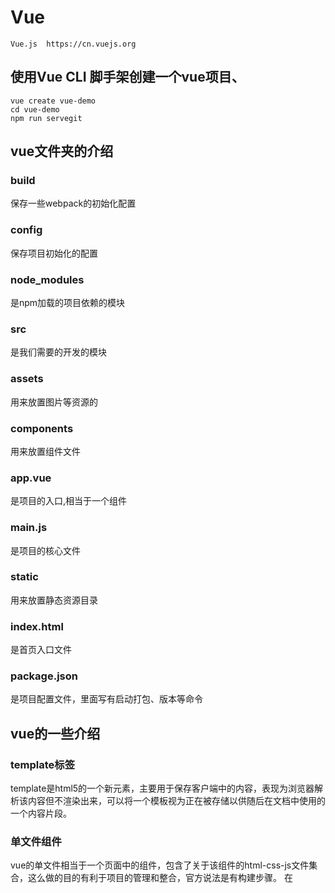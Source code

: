 # Vue 
~~~
Vue.js  https://cn.vuejs.org
~~~
## 使用Vue CLI 脚手架创建一个vue项目、
~~~
vue create vue-demo
cd vue-demo
npm run servegit 
~~~

## vue文件夹的介绍

### build
保存一些webpack的初始化配置

### config
保存项目初始化的配置

### node_modules
是npm加载的项目依赖的模块

### src
是我们需要的开发的模块

### assets
用来放置图片等资源的

### components
用来放置组件文件

### app.vue
是项目的入口,相当于一个组件

### main.js
是项目的核心文件

### static
用来放置静态资源目录

### index.html
是首页入口文件

### package.json
是项目配置文件，里面写有启动打包、版本等命令


## vue的一些介绍

### template标签
template是html5的一个新元素，主要用于保存客户端中的内容，表现为浏览器解析该内容但不渲染出来，可以将一个模板视为正在被存储以供随后在文档中使用的一个内容片段。

### 单文件组件
vue的单文件相当于一个页面中的组件，包含了关于该组件的html-css-js文件集合，这么做的目的有利于项目的管理和整合，官方说法是有构建步骤。
在<template/>标签下只能有一个子节点元素，如果写多个如<div/>这样的标签则会报错。

### .vue文件可包含html-css-js，webpack自动打包成三个文件
在.vue文件中，dom结构可以写在<template/>标签下，而针对该dom结构的样式文件则作为<template/>标签的兄弟元素<style/>存在，同样的控制该dom结构的脚本程序写在另一个兄弟元素<script/>之中，这样一来，每个组件自己对应的结构样式都在同一个文件之中，便不会与其它的组件搞混了。

### style标签
<style/>标签包含scoped和module属性，分别表示css作用域和css模块，一般会写上scoped属性，表示样式仅对当前组件以及其子组件的模板部分生效

### script标签中的export default
<script/>标签下第一行代码是export default {……}，这是ES6新增的模块部分的语法，采用模块的方式，每个文件都自成一个模块，采用export和import来暴露和引用接口。一个文件或模块中，export 和 import可以有多个，但export default只能有一个，使用该命令之后别的模块引用时就可以不需要知道所要加载的模块变量名

### export default
export default下可以写包括变量和方法，对象等，只要是想作为开放的接口都可以写，在.vue文件中一般写上data() {}以及method等,data指的是在该组件中定义的模板数据，而如果你对<template/>中的元素绑定了点击方法，如<button @click="login">



## vue打包

npm run build
npm install -g serve
serve dist
访问: http://localhost:5000

~~~
父页引入子页面组件
1. import 引入子组件
2. 在components声明成标签
   components: {
        HelloWorld
     }
3. <HelloWorld msg="Hello Vue!"/>  使用: 则动态传值

子组件接受
1. props声明接受
export default {
    props: {
        msg: String
    }
}
2. 在使用 
~~~



## 回车监听事件

~~~
@keyup.enter
enter键up触发的方法
<input v-on:keyup.enter="submit">

<input @keyup.enter="submit">


注意！！！如果用了封装组件的话，比如element，这个时候使用按键修饰符需要加上.native

比如：

<el-input v-model="account" placeholder="请输入账号" @keyup.enter.native="search()"></el-input>

~~~



## 鼠标移动事件

~~~
onmouseenter
onmouseleave

onmouseover
onmouseout

当有两个div时   一个大的嵌套一个小的
  ------------------------------
  |      -------------------    |
  |      |                 |    |
  |      |                 |    |
  |      |                 |    |
  |      -------------------    |
  |                             |
  -------------------------------

当鼠标进入大的div时，onmouseenter，onmouseover 都会触发
当鼠标从大的div进入到小的div时，onmouseout 触发
当鼠标从小的div退出到大的div时，onmouseover 触发
只有当鼠标离开大的div时，onmouseleave 才触发
~~~



## 计算属性 computed

~~~
计算属性 可以做计算值
computed:{
  size(){
    // 数组的操作
    return this.arr.reduce((preTotal,label) => preTotal + (label.status?1:0), 0)
  }
}

定义一个数组
arr: Array
arr: [
  label:{
    title: 'abc',
    status: ture
    }
]
直接取 {{size}}

筛选 arr数组中label为可用的,在放到原来的数组中
this.arr = this.arr.filter(label => label.status)
arr

~~~



## 缓存 localStorage

~~~
存值存的是文本字符串,使用JSON转成想要的格式
JSON.parse(window.localStorage.getItem('key') || '[]')
从localStorage取值 
window.localStorage.getItem('key')
~~~

## 监事  watch

~~~
data(){
  arr: []
}
watch: { // 监视
  arr: {
    deep: true, //深度监视
    handler: function (newValue, oldValue) {
      // 最新的值存储在localStorage中
      window.localStorage.setItem('key', JSON.stringify(newValue))
    }
  }
}
~~~

# 自定义事件
~~~
第一种写法:
父组件:
<Todo @todo="todo"/>
子组件:
this.$emit('todo') // 触发监听

父组件 @todo="todo" 传递函数,绑定监听
子组件 this.$emit('todo') 触发事件
this.$emit('函数名称', value) value可以是传递的值


第二种写法:
父组件:
<Todo ref="son"/>
mounted(){ // 执行异步代码
  this.$on('函数名称', 回调函数)
  this.$refs.son.$on('todo', this.todo)
}

methods:{
  todo (){

  }
}
~~~

~~~
使用 VueResource插件

引入  import VueResource from 'vue-resource'
声明使用插件  Vue.use(VueResource)
 this.$http.get(url).then(
   response => {
     // 成功
   },
   response => {
     // 失败
   }
 )
~~~